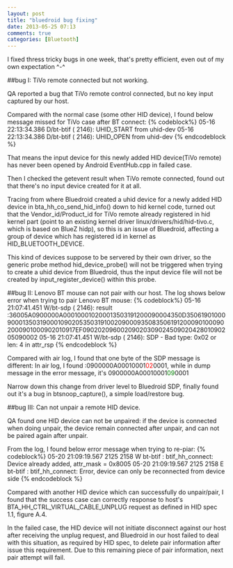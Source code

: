 ```yaml
---
layout: post
title: "bluedroid bug fixing"
date: 2013-05-25 07:13
comments: true
categories: [Bluetooth] 
---
```

I fixed thress tricky bugs in one week, that's pretty efficient, even out of my own expectation ^-^

##bug I: TiVo remote connected but not working.

QA reported a bug that TiVo remote control connected, but no key input captured by our host.

Compared with the normal case (some other HID device), I found below message missed for TiVo case after BT connect:
{% codeblock%}
05-16 22:13:34.386 D/bt-btif ( 2146): UHID_START from uhid-dev
05-16 22:13:34.386 D/bt-btif ( 2146): UHID_OPEN from uhid-dev
{% endcodeblock %}

That means the input device for this newly added HID device(TiVo remote) has never been opened by Android EventHub.cpp in failed case.

Then I checked the getevent result when TiVo remote connected, found out that there's no input device created for it at all.

Tracing from where Bluedroid created a uhid device for a newly added HID device in bta_hh_co_send_hid_info() down to hid kernel code, turned out that the Vendor_id/Product_id for TiVo remote already registered in hid kernel part (point to an existing kernel driver linux/drivers/hid/hid-tivo.c, which is based on BlueZ hidp), so this is an issue of Bluedroid, affecting a group of device which has registered id in kernel as HID_BLUETOOTH_DEVICE.

This kind of devices suppose to be servered by their own driver, so the generic probe method hid_device_probe() will not be triggered when trying to create a uhid device from Bluedroid, thus the input device file will not be created by input_register_device() within this probe.


##bug II: Lenovo BT mouse can not pair with our host.
The log shows below error when trying to pair Lenovo BT mouse:
{% codeblock%}
05-16 21:07:41.451 W/bt-sdp  ( 2146): result :36005A0900000A000100010200013503191200090004350D350619010009000135031900010902053503191002090009350835061912000901000902000901000902010917EF0902020960020902030902450902042801090205090002
05-16 21:07:41.451 W/bt-sdp  ( 2146): SDP - Bad type: 0x02 or len: 4 in attr_rsp
{% endcodeblock %}

Compared with air log, I found that one byte of the SDP message is different:
In air log, I found :0900000A00010001<font color = "red">02</font>0001,
while in dump message in the error message, it's 0900000A00010001<font color = "green">09</font>0001

Narrow down this change from driver level to Bluedroid SDP, finally found out it's a bug in btsnoop_capture(), a simple load/restore bug.

##bug III: Can not unpair a remote HID device.

QA found one HID device can not be unpaired: if the device is connected when doing unpair, the device remain connected after unpair, and can not be paired again after unpair.

From the log, I found below error message when trying to re-piar:
{% codeblock%}
05-20 21:09:19.567  2125  2158 W bt-btif : btif_hh_connect: Device  already added, attr_mask = 0x8005
05-20 21:09:19.567  2125  2158 E bt-btif : btif_hh_connect: Error, device  can only be reconnected from device side
{% endcodeblock %}

Compared with another HID device which can successfully do unpair/pair, I found that the success case can correctly response to host's BTA_HH_CTRL_VIRTUAL_CABLE_UNPLUG request as defined in HID spec 1.1, figure A.4.

In the failed case, the HID device will not initiate disconnect against our host after receiving the unplug request, and Bluedroid in our host failed to deal with this situation, as required by HID spec, to delete pair information after issue this requirement. Due to this remaining piece of pair information, next pair attempt will fail.
